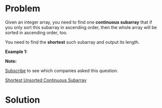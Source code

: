 
# Problem

Given an integer array, you need to find one **continuous subarray** that if
you only sort this subarray in ascending order, then the whole array will be
sorted in ascending order, too.

You need to find the **shortest** such subarray and output its length.

**Example 1:**  

**Note:**  

[Subscribe](/subscribe/) to see which companies asked this question.



[Shortest Unsorted Continuous Subarray](https://leetcode.com/problems/shortest-unsorted-continuous-subarray)

# Solution



